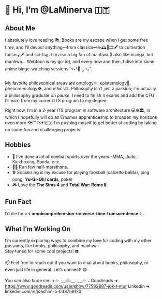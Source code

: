 # 👋 Hi, I’m @LaMinerva 🇮🇹

## About Me  
I absolutely love reading 📚. Books  are my escape when I get some free time, and I’ll devour anything—from classics🗝☕🕰📜🎞🖋️ to cultivation fantasy🗡️ and sci-fi🛸. I’m also a big fan of manhwa (I also like manga, but manhwa... Webtoon is my go-to), and every now and then, I dive into some anime binge-watching sessions ˙✧˖°🍿 ༘ ⋆｡˚.  

My favorite philosophical areas are ontology⚛, epistemology🔬, phenomenology👁, and ethics⚖️.
Philosophy isn’t just a passion; I’m actually a philosophy graduate *on pause*. I need to finish 4 exams and add the CFU I’ll earn from my current ITS program to my degree. 

Right now, I’m in a 2-year ITS program in software architecture 💻⚙️🏛️, in which I hopefully will do an Erasmus apprenticeship to broaden my horizons even more 🗺️⁀જ✈︎🇪🇺. 
I’m pushing myself to get better at coding by taking on some fun and challenging projects.

## Hobbies  
- 🥋 I’ve done a lot of combat sports over the years -MMA, Judo, Kickboxing, Sanda, ecc...  
- 🏃‍♂️ Run few half-marathons.  
- ⚽ Socializing is my excuse for playing foosball (calcetto balilla), ping pong, **Yu-Gi-Oh! cards**, poker
- 🎮 Love the **The Sims 4** and **Total War: Rome II**.  

## Fun Fact  
I’d die for a 🌀 **omnicomprehension-universe-time-transcendence** 🌀 .   

## What I’m Working On  
I’m currently exploring ways to combine my love for coding with my other passions, like books, philosophy, and manhwa.  
Stay tuned for some cool projects!  ☎️

📫 Feel free to reach out if you want to chat about books, philosophy, or even just life in general. Let’s connect! 😄  

You can also finde me in ⊹ ࣪ ﹏𓊝﹏𓂁﹏⊹ ࣪ ˖
Goodreads ➜ https://www.goodreads.com/user/show/77592887-jok-t-mur
Linkedin ➜ linkedin.com/in/joachim-o-0337b9123

<!---
LaMinerva/LaMinerva is a ✨ special ✨ repository because its `README.md` (this file) appears on your GitHub profile.
You can click the Preview link to take a look at your changes.
--->
